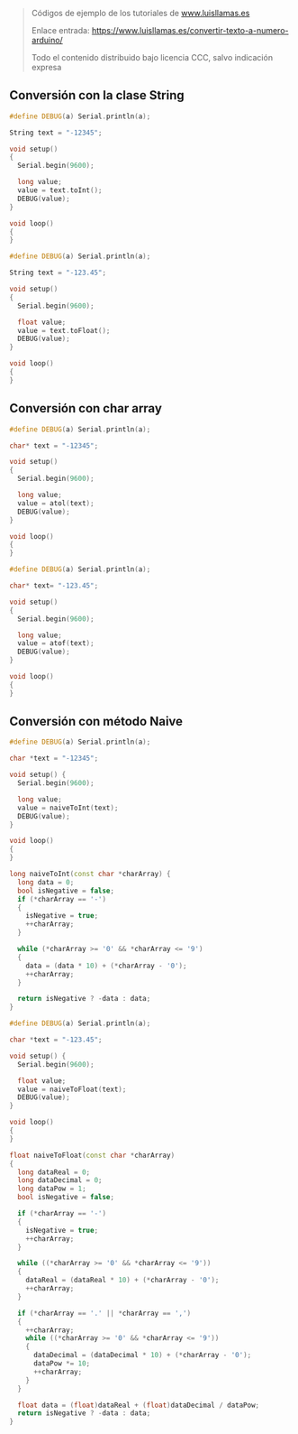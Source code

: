 > Códigos de ejemplo de los tutoriales de www.luisllamas.es
>
> Enlace entrada: https://www.luisllamas.es/convertir-texto-a-numero-arduino/
>
> Todo el contenido distribuido bajo licencia CCC, salvo indicación expresa

## Conversión con la clase String
```cpp
#define DEBUG(a) Serial.println(a);

String text = "-12345";

void setup() 
{
  Serial.begin(9600);

  long value;
  value = text.toInt();
  DEBUG(value);
}

void loop()
{
}
```

```cpp
#define DEBUG(a) Serial.println(a);

String text = "-123.45";

void setup() 
{
  Serial.begin(9600);

  float value;
  value = text.toFloat();
  DEBUG(value);
}

void loop()
{
}
```


## Conversión con char array
```cpp
#define DEBUG(a) Serial.println(a);

char* text = "-12345";

void setup() 
{
  Serial.begin(9600);

  long value;
  value = atol(text);
  DEBUG(value);
}

void loop()
{
}
```

```cpp
#define DEBUG(a) Serial.println(a);

char* text= "-123.45";

void setup() 
{
  Serial.begin(9600);

  long value;
  value = atof(text);
  DEBUG(value);
}

void loop()
{
}
```


## Conversión con método Naive
```cpp
#define DEBUG(a) Serial.println(a);

char *text = "-12345";

void setup() {
  Serial.begin(9600);

  long value;
  value = naiveToInt(text);
  DEBUG(value);
}

void loop()
{
}

long naiveToInt(const char *charArray) {
  long data = 0;
  bool isNegative = false;
  if (*charArray == '-') 
  {
    isNegative = true;
    ++charArray;
  }

  while (*charArray >= '0' && *charArray <= '9')
  {
    data = (data * 10) + (*charArray - '0');
    ++charArray;
  }

  return isNegative ? -data : data;
}
```

```cpp
#define DEBUG(a) Serial.println(a);

char *text = "-123.45";

void setup() {
  Serial.begin(9600);

  float value;
  value = naiveToFloat(text);
  DEBUG(value);
}

void loop()
{
}

float naiveToFloat(const char *charArray) 
{
  long dataReal = 0;
  long dataDecimal = 0;
  long dataPow = 1;
  bool isNegative = false;

  if (*charArray == '-')
  {
    isNegative = true;
    ++charArray;
  }

  while ((*charArray >= '0' && *charArray <= '9'))
  {
    dataReal = (dataReal * 10) + (*charArray - '0');
    ++charArray;
  }

  if (*charArray == '.' || *charArray == ',')
  {
    ++charArray;
    while ((*charArray >= '0' && *charArray <= '9'))
    {
      dataDecimal = (dataDecimal * 10) + (*charArray - '0');
      dataPow *= 10;
      ++charArray;
    }
  }

  float data = (float)dataReal + (float)dataDecimal / dataPow;
  return isNegative ? -data : data;
}
```


